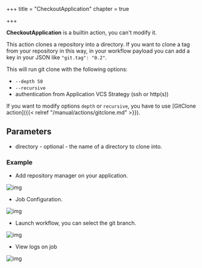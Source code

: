+++
title = "CheckoutApplication"
chapter = true

+++

**CheckoutApplication** is a builtin action, you can't modify it.

This action clones a repository into a directory. If you want to clone a tag from your repository in this way, in your workflow payload you can add a key in your JSON like `"git.tag": "0.2"`.

This will run git clone with the following options:

- `--depth 50`
- `--recursive`
- authentication from Application VCS Strategy (ssh or http(s))

If you want to modify options `depth` or `recursive`, you have to use [GitClone action]({{< relref "/manual/actions/gitclone.md" >}}).

## Parameters

* directory - optional - the name of a directory to clone into.


### Example

* Add repository manager on your application.

![img](/images/workflows.pipelines.actions.builtin.checkout-application-repo-manager.png)

* Job Configuration.

![img](/images/workflows.pipelines.actions.builtin.checkout-application-edit-job.png)

* Launch workflow, you can select the git branch.

![img](/images/workflows.pipelines.actions.builtin.checkout-application-run-workflow.png)

* View logs on job

![img](/images/workflows.pipelines.actions.builtin.checkout-application-run-job.png)
